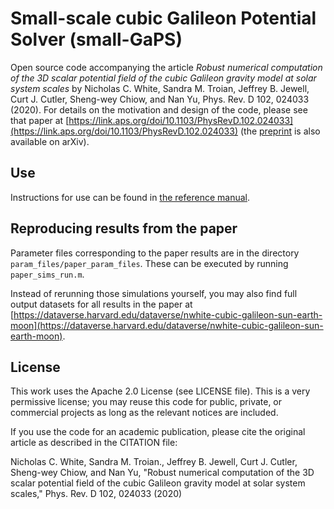 # Small-scale cubic Galileon Potential Solver (small-GaPS)

Open source code accompanying the article _Robust numerical computation of the 3D scalar potential field of the cubic Galileon gravity model at solar system scales_ by Nicholas C. White, Sandra M. Troian, Jeffrey B. Jewell, Curt J. Cutler, Sheng-wey Chiow, and Nan Yu, Phys. Rev. D 102, 024033 (2020). For details on the motivation and design of the code, please see that paper at [https://link.aps.org/doi/10.1103/PhysRevD.102.024033](https://link.aps.org/doi/10.1103/PhysRevD.102.024033) (the [preprint](https://arxiv.org/abs/2003.02648) is also available on arXiv).

## Use
Instructions for use can be found in [the reference manual](reference_manual.pdf).

## Reproducing results from the paper
Parameter files corresponding to the paper results are in the directory `param_files/paper_param_files`. These can be executed by running `paper_sims_run.m`.

Instead of rerunning those simulations yourself, you may also find full output datasets for all results in the paper at [https://dataverse.harvard.edu/dataverse/nwhite-cubic-galileon-sun-earth-moon](https://dataverse.harvard.edu/dataverse/nwhite-cubic-galileon-sun-earth-moon).

## License
This work uses the Apache 2.0 License (see LICENSE file). This is a very permissive license; you may reuse this code for public, private, or commercial projects as long as the relevant notices are included.

If you use the code for an academic publication, please cite the original article as described in the CITATION file:

Nicholas C. White, Sandra M. Troian., Jeffrey B. Jewell, Curt J. Cutler, Sheng-wey Chiow, and Nan Yu, "Robust numerical computation of the 3D scalar potential field of the cubic Galileon gravity model at solar system scales," Phys. Rev. D 102, 024033 (2020)
